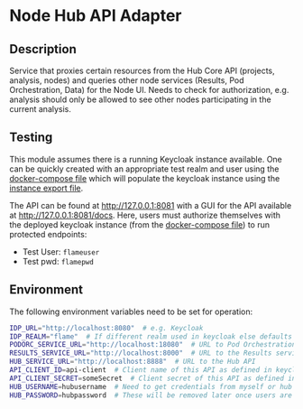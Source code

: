 # Node Hub API Adapter

## Description

Service that proxies certain resources from the Hub Core API (projects, analysis, nodes) and queries other node
services (Results, Pod Orchestration, Data) for the Node UI. Needs to check for authorization, e.g. analysis should only
be allowed to see other nodes participating in the current analysis.

## Testing

This module assumes there is a running Keycloak instance available. One can be quickly created with an appropriate test
realm and user using the [docker-compose file](./docker/docker-compose.yml) which will populate the keycloak instance
using the [instance export file](docker/test-realm.json).

The API can be found at http://127.0.0.1:8081 with a GUI for the API available at http://127.0.0.1:8081/docs. Here,
users must authorize themselves with the deployed keycloak instance
(from the [docker-compose file](./docker/docker-compose.yml)) to run protected endpoints:

* Test User: `flameuser`
* Test pwd: `flamepwd`

## Environment

The following environment variables need to be set for operation:

```bash
IDP_URL="http://localhost:8080"  # e.g. Keycloak
IDP_REALM="flame"  # If different realm used in keycloak else defaults to master
PODORC_SERVICE_URL="http://localhost:18080"  # URL to Pod Orchestration service
RESULTS_SERVICE_URL="http://localhost:8000"  # URL to the Results service
HUB_SERVICE_URL="http://localhost:8888"  # URL to the Hub API
API_CLIENT_ID=api-client  # Client name of this API as defined in keycloak
API_CLIENT_SECRET=someSecret  # Client secret of this API as defined in keycloak
HUB_USERNAME=hubusername  # Need to get credentials from myself or hub team
HUB_PASSWORD=hubpassword  # These will be removed later once users are registered in both node and hub IDP
```
